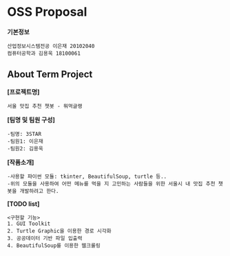 ﻿# OSS Proposal
**기본정보**

    산업정보시스템전공 이은재 20102040
    컴퓨터공학과 김용욱 18100061

## About Term Project
**[프로젝트명]**

    서울 맛집 추천 챗봇 - 뭐먹글랭

**[팀명 및 팀원 구성]**
	
    -팀명: 3STAR
    -팀원1: 이은재
    -팀원2: 김용욱
	
**[작품소개]**

    -사용할 파이썬 모듈: tkinter, BeautifulSoup, turtle 등..
    -위의 모듈을 사용하여 어떤 메뉴를 먹을 지 고민하는 사람들을 위한 서울시 내 맛집 추천 챗봇을 개발하려고 한다. 
     

**[TODO list]**

    <구현할 기능> 
    1. GUI Toolkit
    2. Turtle Graphic을 이용한 경로 시각화
    3. 공공데이터 기반 파일 입출력
    4. BeautifulSoup를 이용한 웹크롤링
    



    

 

 










